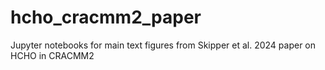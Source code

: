 # hcho_cracmm2_paper
Jupyter notebooks for main text figures from Skipper et al. 2024 paper on HCHO in CRACMM2
